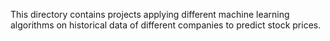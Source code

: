 This directory contains projects applying different machine learning algorithms on historical data of different companies to predict stock prices.